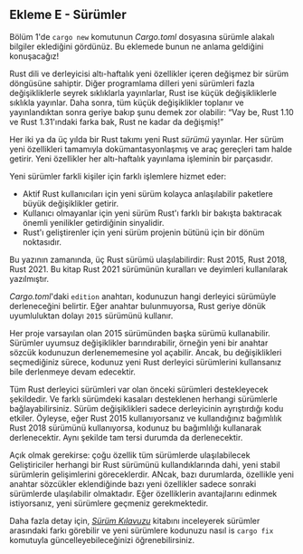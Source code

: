 ## Ekleme E - Sürümler

Bölüm 1'de `cargo new` komutunun *Cargo.toml* dosyasına sürümle alakalı bilgiler
eklediğini gördünüz. Bu eklemede bunun ne anlama geldiğini konuşacağız!

Rust dili ve derleyicisi altı-haftalık yeni özellikler içeren değişmez bir sürüm döngüsüne sahiptir.
Diğer programlama dilleri yeni sürümleri fazla değişikliklerle seyrek sıklıklarla yayınlarlar,
Rust ise küçük değişikliklerle sıklıkla yayınlar. Daha sonra, tüm küçük değişiklikler toplanır ve yayınlandıktan sonra
geriye bakıp şunu demek zor olabilir: “Vay be, Rust 1.10 ve Rust 1.31'ındaki farka bak, Rust ne kadar da değişmiş!”

Her iki ya da üç yılda bir Rust takımı yeni Rust *sürümü* yayınlar. Her sürüm yeni özellikleri tamamıyla 
dokümantasyonlaşmış ve araç gereçleri tam halde getirir. Yeni özellikler her altı-haftalık yayınlama işleminin
bir parçasıdır.

Yeni sürümler farkli kişiler için farklı işlemlere hizmet eder:

* Aktif Rust kullanıcıları için yeni sürüm kolayca anlaşılabilir paketlere büyük değişiklikler getirir.
* Kullanıcı olmayanlar için yeni sürüm Rust'ı farklı bir bakışta baktıracak önemli yenilikler getirdiğinin sinyalidir.
* Rust'ı geliştirenler için yeni sürüm projenin bütünü için bir dönüm noktasıdır.

Bu yazının zamanında, üç Rust sürümü ulaşılabilirdir: Rust 2015, Rust 2018, Rust 2021. 
Bu kitap Rust 2021 sürümünün kuralları ve deyimleri kullanılarak yazılmıştır.


*Cargo.toml*'daki `edition` anahtarı, kodunuzun hangi derleyici sürümüyle derleneceğini belirtir.
Eğer anahtar bulunmuyorsa, Rust geriye dönük uyumluluktan dolayı `2015` sürümünü kullanır.

Her proje varsayılan olan 2015 sürümünden başka sürümü kullanabilir. Sürümler uyumsuz değişiklikler
barındırabilir, örneğin yeni bir anahtar sözcük kodunuzun derlenememesine yol açabilir. Ancak, bu
değişiklikleri seçmediğiniz sürece, kodunuz yeni Rust derleyici sürümlerini kullansanız bile 
derlenmeye devam edecektir.

Tüm Rust derleyici sürümleri var olan önceki sürümleri destekleyecek şekildedir. Ve farklı
sürümdeki kasaları desteklenen herhangi sürümlerle bağlayabilirsiniz. Sürüm değişiklikleri
sadece derleyicinin ayrıştırdığı kodu etkiler. Öyleyse, eğer Rust 2015 kullanıyorsanız ve kullandığınız
bağımlılık Rust 2018 sürümünü kullanıyorsa, kodunuz bu bağımlılığı kullanarak derlenecektir. Aynı şekilde
tam tersi durumda da derlenecektir.

Açık olmak gerekirse: çoğu özellik tüm sürümlerde ulaşılabilecek Geliştiriciler herhangi bir Rust
sürümünü kullandıklarında dahi, yeni stabil sürümlerin gelişimlerini göreceklerdir. ANcak, bazı
durumlarda, özellikle yeni anahtar sözcükler eklendiğinde bazı yeni özellikler sadece sonraki sürümlerde
ulaşılabilir olmaktadır. Eğer özelliklerin avantajlarını edinmek istiyorsanız, yeni sürümlere geçmeniz gerekmektedir.

Daha fazla detay için, [*Sürüm Kılavuzu*](https://doc.rust-lang.org/stable/edition-guide/) kitabını inceleyerek sürümler arasındaki
farkı görebilir ve yeni sürümlere kodunuzu nasıl is `cargo fix` komutuyla güncelleyebileceğinizi öğrenebilirsiniz.
